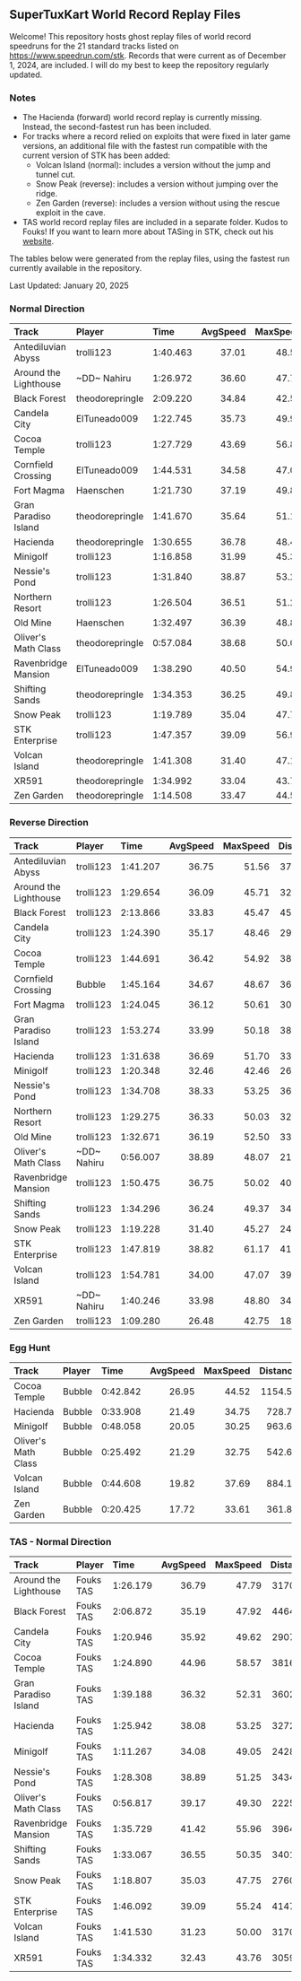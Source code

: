 ## SuperTuxKart World Record Replay Files
Welcome! This repository hosts ghost replay files of world record speedruns for
the 21 standard tracks listed on <https://www.speedrun.com/stk>. Records that
were current as of December 1, 2024, are included. I will do my best to keep
the repository regularly updated.

### Notes
- The Hacienda (forward) world record replay is currently missing. Instead, the
second-fastest run has been included.
- For tracks where a record relied on exploits that were fixed in later game
versions, an additional file with the fastest run compatible with the current
version of STK has been added:
  - Volcan Island (normal): includes a version without the jump and tunnel cut.
  - Snow Peak (reverse): includes a version without jumping over the ridge.
  - Zen Garden (reverse): includes a version without using the rescue exploit in the cave.
- TAS world record replay files are included in a separate folder. Kudos to Fouks! If you want to
learn more about TASing in STK, check out his [website](https://moeverse.xyz/stk/tas).

The tables below were generated from the replay files, using the fastest run currently available in the repository.

Last Updated: January 20, 2025

  
### Normal Direction

|Track                 |Player          |Time     | AvgSpeed| MaxSpeed| Distance| Laps|
|:---------------------|:---------------|:--------|--------:|--------:|--------:|----:|
|Antediluvian Abyss    |trolli123       |1:40.463 |    37.01|    48.53|  3718.13|    3|
|Around the Lighthouse |~DD~ Nahiru     |1:26.972 |    36.60|    47.75|  3183.04|    4|
|Black Forest          |theodorepringle |2:09.220 |    34.84|    42.58|  4501.95|    2|
|Candela City          |ElTuneado009    |1:22.745 |    35.73|    49.92|  2956.56|    3|
|Cocoa Temple          |trolli123       |1:27.729 |    43.69|    56.87|  3832.70|    3|
|Cornfield Crossing    |ElTuneado009    |1:44.531 |    34.58|    47.07|  3614.26|    3|
|Fort Magma            |Haenschen       |1:21.730 |    37.19|    49.85|  3039.18|    3|
|Gran Paradiso Island  |theodorepringle |1:41.670 |    35.64|    51.17|  3623.91|    3|
|Hacienda              |theodorepringle |1:30.655 |    36.78|    48.40|  3333.87|    3|
|Minigolf              |trolli123       |1:16.858 |    31.99|    45.30|  2458.59|    4|
|Nessie's Pond         |trolli123       |1:31.840 |    38.87|    53.25|  3569.68|    3|
|Northern Resort       |trolli123       |1:26.504 |    36.51|    51.24|  3158.49|    3|
|Old Mine              |Haenschen       |1:32.497 |    36.39|    48.80|  3365.93|    3|
|Oliver's Math Class   |theodorepringle |0:57.084 |    38.68|    50.01|  2208.00|    6|
|Ravenbridge Mansion   |ElTuneado009    |1:38.290 |    40.50|    54.96|  3980.92|    3|
|Shifting Sands        |theodorepringle |1:34.353 |    36.25|    49.87|  3420.14|    3|
|Snow Peak             |trolli123       |1:19.789 |    35.04|    47.74|  2795.48|    3|
|STK Enterprise        |trolli123       |1:47.357 |    39.09|    56.94|  4196.93|    3|
|Volcan Island         |theodorepringle |1:41.308 |    31.40|    47.12|  3181.14|    2|
|XR591                 |theodorepringle |1:34.992 |    33.04|    43.71|  3138.42|    3|
|Zen Garden            |theodorepringle |1:14.508 |    33.47|    44.50|  2493.85|    4|

  
### Reverse Direction

|Track                 |Player      |Time     | AvgSpeed| MaxSpeed| Distance| Laps|
|:---------------------|:-----------|:--------|--------:|--------:|--------:|----:|
|Antediluvian Abyss    |trolli123   |1:41.207 |    36.75|    51.56|  3718.93|    3|
|Around the Lighthouse |trolli123   |1:29.654 |    36.09|    45.71|  3235.65|    4|
|Black Forest          |trolli123   |2:13.866 |    33.83|    45.47|  4529.19|    2|
|Candela City          |trolli123   |1:24.390 |    35.17|    48.46|  2967.60|    3|
|Cocoa Temple          |trolli123   |1:44.691 |    36.42|    54.92|  3813.22|    3|
|Cornfield Crossing    |Bubble      |1:45.164 |    34.67|    48.67|  3645.94|    3|
|Fort Magma            |trolli123   |1:24.045 |    36.12|    50.61|  3035.97|    3|
|Gran Paradiso Island  |trolli123   |1:53.274 |    33.99|    50.18|  3850.18|    3|
|Hacienda              |trolli123   |1:31.638 |    36.69|    51.70|  3361.99|    3|
|Minigolf              |trolli123   |1:20.348 |    32.46|    42.46|  2608.05|    4|
|Nessie's Pond         |trolli123   |1:34.708 |    38.33|    53.25|  3630.05|    3|
|Northern Resort       |trolli123   |1:29.275 |    36.33|    50.03|  3243.05|    3|
|Old Mine              |trolli123   |1:32.671 |    36.19|    52.50|  3353.44|    3|
|Oliver's Math Class   |~DD~ Nahiru |0:56.007 |    38.89|    48.07|  2178.29|    6|
|Ravenbridge Mansion   |trolli123   |1:50.475 |    36.75|    50.02|  4059.65|    3|
|Shifting Sands        |trolli123   |1:34.296 |    36.24|    49.37|  3417.54|    3|
|Snow Peak             |trolli123   |1:19.228 |    31.40|    45.27|  2488.14|    3|
|STK Enterprise        |trolli123   |1:47.819 |    38.82|    61.17|  4185.23|    3|
|Volcan Island         |trolli123   |1:54.781 |    34.00|    47.07|  3902.51|    2|
|XR591                 |~DD~ Nahiru |1:40.246 |    33.98|    48.80|  3406.68|    3|
|Zen Garden            |trolli123   |1:09.280 |    26.48|    42.75|  1834.47|    4|

  
### Egg Hunt

|Track               |Player |Time     | AvgSpeed| MaxSpeed| Distance|
|:-------------------|:------|:--------|--------:|--------:|--------:|
|Cocoa Temple        |Bubble |0:42.842 |    26.95|    44.52|  1154.59|
|Hacienda            |Bubble |0:33.908 |    21.49|    34.75|   728.75|
|Minigolf            |Bubble |0:48.058 |    20.05|    30.25|   963.60|
|Oliver's Math Class |Bubble |0:25.492 |    21.29|    32.75|   542.61|
|Volcan Island       |Bubble |0:44.608 |    19.82|    37.69|   884.12|
|Zen Garden          |Bubble |0:20.425 |    17.72|    33.61|   361.84|


### TAS - Normal Direction

|Track                 |Player    |Time     | AvgSpeed| MaxSpeed| Distance| Laps|
|:---------------------|:---------|:--------|--------:|--------:|--------:|----:|
|Around the Lighthouse |Fouks TAS |1:26.179 |    36.79|    47.79|  3170.17|    4|
|Black Forest          |Fouks TAS |2:06.872 |    35.19|    47.92|  4464.51|    2|
|Candela City          |Fouks TAS |1:20.946 |    35.92|    49.62|  2907.37|    3|
|Cocoa Temple          |Fouks TAS |1:24.890 |    44.96|    58.57|  3816.93|    3|
|Gran Paradiso Island  |Fouks TAS |1:39.188 |    36.32|    52.31|  3602.03|    3|
|Hacienda              |Fouks TAS |1:25.942 |    38.08|    53.25|  3272.65|    3|
|Minigolf              |Fouks TAS |1:11.267 |    34.08|    49.05|  2428.86|    4|
|Nessie's Pond         |Fouks TAS |1:28.308 |    38.89|    51.25|  3434.33|    3|
|Oliver's Math Class   |Fouks TAS |0:56.817 |    39.17|    49.30|  2225.53|    6|
|Ravenbridge Mansion   |Fouks TAS |1:35.729 |    41.42|    55.96|  3964.84|    3|
|Shifting Sands        |Fouks TAS |1:33.067 |    36.55|    50.35|  3401.62|    3|
|Snow Peak             |Fouks TAS |1:18.807 |    35.03|    47.75|  2760.82|    3|
|STK Enterprise        |Fouks TAS |1:46.092 |    39.09|    55.24|  4147.62|    3|
|Volcan Island         |Fouks TAS |1:41.530 |    31.23|    50.00|  3170.64|    2|
|XR591                 |Fouks TAS |1:34.332 |    32.43|    43.76|  3059.00|    3|
